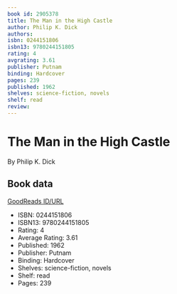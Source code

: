 ```yaml
---
book id: 2905378
title: The Man in the High Castle
author: Philip K. Dick
authors: 
isbn: 0244151806
isbn13: 9780244151805
rating: 4
avgrating: 3.61
publisher: Putnam
binding: Hardcover
pages: 239
published: 1962
shelves: science-fiction, novels
shelf: read
review: 
---
```


# The Man in the High Castle

By Philip K. Dick

## Book data

[GoodReads ID/URL](https://www.goodreads.com/book/show/2905378)

- ISBN: 0244151806
- ISBN13: 9780244151805
- Rating: 4
- Average Rating: 3.61
- Published: 1962
- Publisher: Putnam
- Binding: Hardcover
- Shelves: science-fiction, novels
- Shelf: read
- Pages: 239

